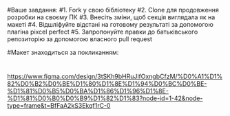 #Ваше завдання:
#1. Fork у свою бібліотеку
#2. Clone для продовження розробки на своєму ПК
#3. Внесіть зміни, щоб секція виглядала як на макеті
#4. Відшліфуйте відстані на готовому результаті за допомогою плагіна pixcel perfect
#5. Запропонуйте правки до батьківського репозиторію за допомогою власного pull request

#Макет знаходиться за покликанням:
#
https://www.figma.com/design/3tSKh9bHRuJifOxngbCfzM/%D0%A1%D1%82%D0%B2%D0%BE%D1%80%D1%8E%D1%94%D0%BC%D0%BE-%D1%81%D0%B5%D0%BA%D1%86%D1%96%D1%8E-%D1%81%D0%B0%D0%B9%D1%82%D1%83?node-id=1-42&node-type=frame&t=BfFaA2kS3Ekqf1rC-0
